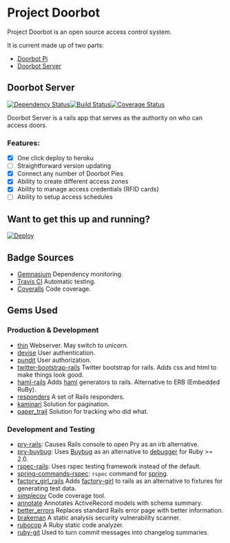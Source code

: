 # Project Doorbot
Project Doorbot is an open source access control system.

It is current made up of two parts:

- [Doorbot Pi](https://github.com/jweakley/doorbot-pi)
- [Doorbot Server](https://github.com/jweakley/doorbot-server)

## Doorbot Server

[![Dependency Status](https://gemnasium.com/jweakley/doorbot-server.svg)](https://gemnasium.com/jweakley/doorbot-server)[![Build Status](https://travis-ci.org/jweakley/doorbot-server.svg?branch=master)](https://travis-ci.org/jweakley/doorbot-server)[![Coverage Status](https://coveralls.io/repos/jweakley/doorbot-server/badge.png)](https://coveralls.io/r/jweakley/doorbot-server)

Doorbot Server is a rails app that serves as the authority on who can access doors.

### Features:
- [x] One click deploy to heroku
- [ ] Straightforward version updating
- [x] Connect any number of Doorbot Pies
- [x] Ability to create different access zones
- [x] Ability to manage access credentials (RFID cards)
- [ ] Ability to setup access schedules

## Want to get this up and running?
[![Deploy](https://www.herokucdn.com/deploy/button.png)](https://heroku.com/deploy)

## Badge Sources
- [Gemnasium](https://gemnasium.com/) Dependency monitoring.
- [Travis CI](https://travis-ci.com/) Automatic testing.
- [Coveralls](https://coveralls.io/) Code coverage.

## Gems Used
### Production & Development
- [thin](https://github.com/macournoyer/thin/) Webserver. May switch to unicorn.
- [devise](https://github.com/plataformatec/devise) User authentication.
- [pundit](https://github.com/elabs/pundit) User authorization.
- [twitter-bootstrap-rails](https://github.com/seyhunak/twitter-bootstrap-rails) Twitter bootstrap for rails. Adds css and html to make things look good.
- [haml-rails](https://github.com/indirect/haml-rails) Adds [haml](https://github.com/haml/haml) generators to rails. Alternative to ERB (Embedded RuBy).
- [responders](https://github.com/plataformatec/responders) A set of Rails responders.
- [kaminari](https://github.com/amatsuda/kaminari) Solution for pagination.
- [paper_trail](https://github.com/airblade/paper_trail) Solution for tracking who did what.

### Development and Testing
- [pry-rails](https://github.com/rweng/pry-rails): Causes Rails console to open Pry as an irb alternative.
- [pry-buybug](https://github.com/deivid-rodriguez/pry-byebug): Uses [Buybug](https://github.com/deivid-rodriguez/byebug) as an alternative to [debugger](https://github.com/cldwalker/debugger) for Ruby >= 2.0.
- [rspec-rails](https://github.com/rspec/rspec-rails): Uses rspec testing framework instead of the default.
- [spring-commands-rspec](https://github.com/jonleighton/spring-commands-rspec): `rspec` command for [spring](https://github.com/rails/spring).
- [factory\_girl\_rails](https://github.com/thoughtbot/factory_girl_rails) Adds [factory-girl](https://github.com/thoughtbot/factory_girl) to rails as an alternative to fixtures for generating test data.
- [simplecov](https://github.com/colszowka/simplecov) Code coverage tool.
- [annotate](https://github.com/ctran/annotate_models) Annotates ActiveRecord models with schema summary.
- [better_errors](https://github.com/charliesome/better_errors) Replaces standard Rails error page with better information.
- [brakeman](https://github.com/presidentbeef/brakeman) A static analysis security vulnerability scanner.
- [rubocop](https://github.com/bbatsov/rubocop) A Ruby static code analyzer.
- [ruby-git](https://github.com/schacon/ruby-git) Used to turn commit messages into changelog summaries.
